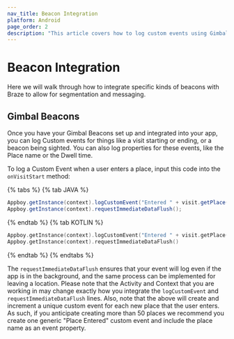 ```yaml
---
nav_title: Beacon Integration
platform: Android
page_order: 2
description: "This article covers how to log custom events using Gimbal Beacons for Android."
---
```

# Beacon Integration

Here we will walk through how to integrate specific kinds of beacons with Braze to allow for segmentation and messaging.

## Gimbal Beacons

Once you have your Gimbal Beacons set up and integrated into your app, you can log Custom events for things like a visit starting or ending, or a beacon being sighted. You can also log properties for these events, like the Place name or the Dwell time.

To log a Custom Event when a user enters a place, input this code into the `onVisitStart` method:

{% tabs %}
{% tab JAVA %}

```java
Appboy.getInstance(context).logCustomEvent("Entered " + visit.getPlace());
Appboy.getInstance(context).requestImmediateDataFlush();
```

{% endtab %}
{% tab KOTLIN %}

```kotlin
Appboy.getInstance(context).logCustomEvent("Entered " + visit.getPlace())
Appboy.getInstance(context).requestImmediateDataFlush()
```

{% endtab %}
{% endtabs %}

The `requestImmediateDataFlush` ensures that your event will log even if the app is in the background, and the same process can be implemented for leaving a location. Please note that the Activity and Context that you are working in may change exactly how you integrate the `logCustomEvent` and `requestImmediateDataFlush` lines. Also, note that the above will create and increment a unique custom event for each new place that the user enters. As such, if you anticipate creating more than 50 places we recommend you create one generic "Place Entered" custom event and include the place name as an event property.
